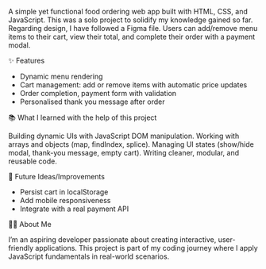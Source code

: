 A simple yet functional food ordering web app built with HTML, CSS, and JavaScript. This was a solo project to solidify my knowledge gained so far. Regarding design, I have followed a Figma file.
Users can add/remove menu items to their cart, view their total, and complete their order with a payment modal.

✨ Features

- Dynamic menu rendering
- Cart management: add or remove items with automatic price updates
- Order completion, payment form with validation
- Personalised thank you message after order


📚 What I learned with the help of this project

Building dynamic UIs with JavaScript DOM manipulation.
Working with arrays and objects (map, findIndex, splice).
Managing UI states (show/hide modal, thank-you message, empty cart).
Writing cleaner, modular, and reusable code.

🔮 Future Ideas/Improvements

- Persist cart in localStorage
- Add mobile responsiveness
- Integrate with a real payment API

👩‍💻 About Me

I’m an aspiring developer passionate about creating interactive, user-friendly applications.
This project is part of my coding journey where I apply JavaScript fundamentals in real-world scenarios.
